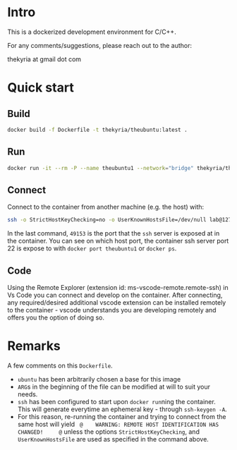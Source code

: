 
# Intro

This is a dockerized development environment for C/C++.

For any comments/suggestions, please reach out to the author:

thekyria at gmail dot com

# Quick start 

## Build

```bash
docker build -f Dockerfile -t thekyria/theubuntu:latest .
```

## Run

```bash
docker run -it --rm -P --name theubuntu1 --network="bridge" thekyria/theubuntu:latest
```

## Connect

Connect to the container from another machine (e.g. the host) with:

```bash
ssh -o StrictHostKeyChecking=no -o UserKnownHostsFile=/dev/null lab@127.0.0.1 -p 49153
```

In the last command, `49153` is the port that the `ssh` server is exposed at in the container. You can see on which host port, the container ssh server port 22 is expose to with `docker port theubuntu1` or `docker ps`. 


## Code

Using the Remote Explorer (extension id: ms-vscode-remote.remote-ssh) in Vs Code you can connect and develop on the container. After connecting, any required/desired additional vscode extension can be installed remotely to the container - vscode understands you are developing remotely and offers you the option of doing so.


# Remarks 

A few comments on this `Dockerfile`.
- `ubuntu` has been arbitrarily chosen a base for this image
- `ARG`s in the beginning of the file can be modified at will to suit your needs.
- `ssh` has been configured to start  upon `docker run`ning the container. This will generate everytime an ephemeral key - through `ssh-keygen -A`. 
- For this reason, re-running the container and trying to connect from the same host will yield ` @    WARNING: REMOTE HOST IDENTIFICATION HAS CHANGED!     @` unless the options `StrictHostKeyChecking`,  and `UserKnownHostsFile` are used as specified in the command above.
